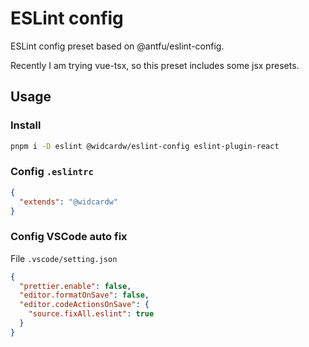 # ESLint config

ESLint config preset based on @antfu/eslint-config.

Recently I am trying vue-tsx, so this preset includes some jsx presets.

## Usage

### Install

```sh
pnpm i -D eslint @widcardw/eslint-config eslint-plugin-react
```

### Config `.eslintrc`

```json
{
  "extends": "@widcardw"
}
```

### Config VSCode auto fix

File `.vscode/setting.json`

```json
{
  "prettier.enable": false,
  "editor.formatOnSave": false,
  "editor.codeActionsOnSave": {
    "source.fixAll.eslint": true
  }
}
```

